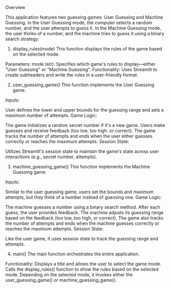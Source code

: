 Overview

This application features two guessing games: User Guessing and Machine Guessing. In the User Guessing mode, the computer selects a random number,
and the user attempts to guess it. In the Machine Guessing mode, the user thinks of a number, and the machine tries to guess it using a binary search strategy.

1. display_rules(mode)
This function displays the rules of the game based on the selected mode.

Parameters:
mode (str): Specifies which game's rules to display—either "User Guessing" or "Machine Guessing".
Functionality:
Uses Streamlit to create subheaders and write the rules in a user-friendly format.

2. user_guessing_game()
This function implements the User Guessing game.

Inputs:

User defines the lower and upper bounds for the guessing range and sets a maximum number of attempts.
Game Logic:

The game initializes a random secret number if it's a new game.
Users make guesses and receive feedback (too low, too high, or correct).
The game tracks the number of attempts and ends when the user either guesses correctly or reaches the maximum attempts.
Session State:

Utilizes Streamlit's session state to maintain the game's state across user interactions (e.g., secret number, attempts).

3. machine_guessing_game()
This function implements the Machine Guessing game.

Inputs:

Similar to the user guessing game, users set the bounds and maximum attempts, but they think of a number instead of guessing one.
Game Logic:

The machine guesses a number using a binary search method. After each guess, the user provides feedback.
The machine adjusts its guessing range based on the feedback (too low, too high, or correct).
The game also tracks the number of attempts and ends when the machine guesses correctly or reaches the maximum attempts.
Session State:

Like the user game, it uses session state to track the guessing range and attempts.

4. main()
The main function orchestrates the entire application.

Functionality:
Displays a title and allows the user to select the game mode.
Calls the display_rules() function to show the rules based on the selected mode.
Depending on the selected mode, it invokes either the user_guessing_game() or machine_guessing_game().
